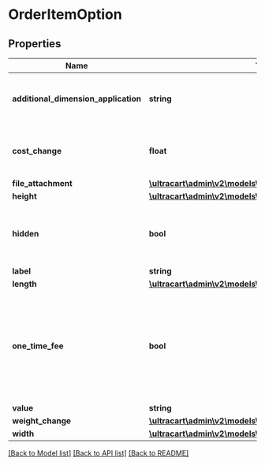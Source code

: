 # OrderItemOption

## Properties
Name | Type | Description | Notes
------------ | ------------- | ------------- | -------------
**additional_dimension_application** | **string** | How the additional dimensions are applied to the item. | [optional] 
**cost_change** | **float** | The amount that this option changes the cost | [optional] 
**file_attachment** | [**\ultracart\admin\v2\models\OrderItemOptionFileAttachment**](OrderItemOptionFileAttachment.md) |  | [optional] 
**height** | [**\ultracart\admin\v2\models\Distance**](Distance.md) |  | [optional] 
**hidden** | **bool** | True if this option is hidden from display on the order | [optional] 
**label** | **string** | Label | [optional] 
**length** | [**\ultracart\admin\v2\models\Distance**](Distance.md) |  | [optional] 
**one_time_fee** | **bool** | True if the cost associated with this option is a one time fee or multiplied by the quantity of the item | [optional] 
**value** | **string** | Value | [optional] 
**weight_change** | [**\ultracart\admin\v2\models\Weight**](Weight.md) |  | [optional] 
**width** | [**\ultracart\admin\v2\models\Distance**](Distance.md) |  | [optional] 

[[Back to Model list]](../README.md#documentation-for-models) [[Back to API list]](../README.md#documentation-for-api-endpoints) [[Back to README]](../README.md)


